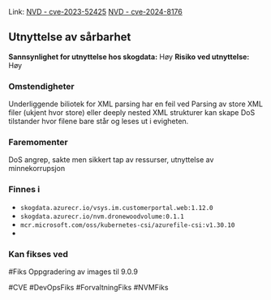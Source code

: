 Link: [NVD - cve-2023-52425](https://nvd.nist.gov/vuln/detail/cve-2023-52425)
[NVD - cve-2024-8176](https://nvd.nist.gov/vuln/detail/cve-2024-8176)

## Utnyttelse av sårbarhet

**Sannsynlighet for utnyttelse hos skogdata:** Høy
**Risiko ved utnyttelse:** Høy
### Omstendigheter
Underliggende biliotek for XML parsing har en feil ved Parsing av store XML filer (ukjent hvor store) eller deeply nested XML strukturer kan skape DoS tilstander hvor filene bare står og leses ut i evigheten. 
### Faremomenter
DoS angrep, sakte men sikkert tap av ressurser, utnyttelse av minnekorrupsjon

### Finnes i
- `skogdata.azurecr.io/vsys.im.customerportal.web:1.12.0`
- `skogdata.azurecr.io/nvm.dronewoodvolume:0.1.1`
- `mcr.microsoft.com/oss/kubernetes-csi/azurefile-csi:v1.30.10`
- 

### Kan fikses ved
#Fiks Oppgradering av images til 9.0.9

#CVE #DevOpsFiks #ForvaltningFiks #NVMFiks


